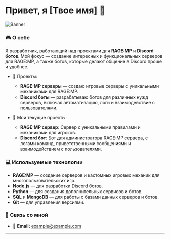 # Привет, я [Твое имя] 👾

![Banner](https://github.com/your_username/your_username/blob/main/header_image.png)

### 🎮 О себе

Я разработчик, работающий над проектами для **RAGE:MP** и **Discord ботов**. Мой фокус — создание интересных и функциональных серверов для RAGE:MP, а также ботов, которые делают общение в Discord проще и удобнее.

- 🚀 Проекты:
  - **RAGE:MP серверы** — создаю игровые серверы с уникальными механиками для RAGE:MP.
  - **Discord боты** — разрабатываю ботов для различных нужд серверов, включая автоматизацию, логи и взаимодействие с пользователями.
  
- 🌱 Мои текущие проекты:
  - **RAGE:MP сервер**: Сервер с уникальными правилами и механиками для игроков.
  - **Discord бот**: Бот для администратора RAGE:MP сервера, с логами команд, приветственными сообщениями и взаимодействием с пользователями.

### 💻 Используемые технологии

- **RAGE:MP** — создание серверов и кастомных игровых механик для многопользовательских игр.
- **Node.js** — для разработки Discord ботов.
- **Python** — для создания дополнительных сервисов и ботов.
- **SQL** и **MongoDB** — для работы с базами данных серверов и ботов.
- **Git** — для управления версиями.

### 📣 Связь со мной

- 📧 **Email:** [example@example.com](danilpronin225@gmail.com)
---
